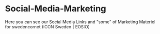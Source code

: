 # Social-Media-Marketing
Here you can see our Social Media Links and "some" of Marketing Materiel for  swedencornet (ICON Sweden | EOSIO)

